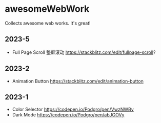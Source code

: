 # awesomeWebWork
Collects awesome web works. It's great!

## 2023-5
- Full Page Scroll 整屏滚动
https://stackblitz.com/edit/fullpage-scroll?

## 2023-2
- Animation Button
https://stackblitz.com/edit/animation-button

## 2023-1
- Color Selector
<https://codepen.io/Podgro/pen/VwzNWBv>
- Dark Mode
<https://codepen.io/Podgro/pen/abJGOVy>
